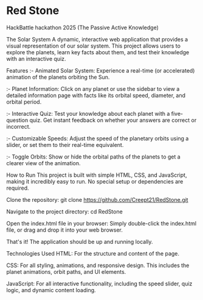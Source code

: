 # Red Stone
HackBattle hackathon 2025 (The Passive Active Knowledge)


The Solar System
A dynamic, interactive web application that provides a visual representation of our solar system. This project allows users to explore the planets, learn key facts about them, and test their knowledge with an interactive quiz.

Features
:- Animated Solar System: Experience a real-time (or accelerated) animation of the planets orbiting the Sun.

:- Planet Information: Click on any planet or use the sidebar to view a detailed information page with facts like its orbital speed, diameter, and orbital period.

:- Interactive Quiz: Test your knowledge about each planet with a five-question quiz. Get instant feedback on whether your answers are correct or incorrect.

:- Customizable Speeds: Adjust the speed of the planetary orbits using a slider, or set them to their real-time equivalent.

:- Toggle Orbits: Show or hide the orbital paths of the planets to get a clearer view of the animation.

How to Run
This project is built with simple HTML, CSS, and JavaScript, making it incredibly easy to run. No special setup or dependencies are required.

Clone the repository: git clone https://github.com/Creept21/RedStone.git

Navigate to the project directory:
cd RedStone

Open the index.html file in your browser:
Simply double-click the index.html file, or drag and drop it into your web browser.

That's it! The application should be up and running locally.

Technologies Used
HTML: For the structure and content of the page.

CSS: For all styling, animations, and responsive design. This includes the planet animations, orbit paths, and UI elements.

JavaScript: For all interactive functionality, including the speed slider, quiz logic, and dynamic content loading.
